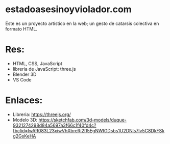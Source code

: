 # estadoasesinoyviolador.com
Este es un proyecto artístico en la web; un gesto de catarsis colectiva en formato HTML.

# Res:
- HTML, CSS, JavaScript
- libreria de JavaScript: three.js
- Blender 3D
- VS Code

# Enlaces:
- Libreria: https://threejs.org/
- Modelo 3D: https://sketchfab.com/3d-models/duque-9321274298d84a5697a3f66c1f40fd4c?fbclid=IwAR083L23xiwVhXbreRi2fI5EgNWIGDsbs1U2DNls7lv5C8DkFSkg2GsKeHA

